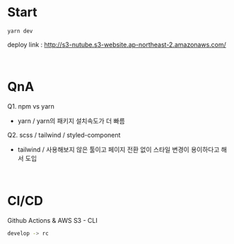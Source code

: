 # Start

```bash
yarn dev
```

deploy link : http://s3-nutube.s3-website.ap-northeast-2.amazonaws.com/

<br />

# QnA

Q1. npm vs yarn <br>

- yarn / yarn의 패키지 설치속도가 더 빠름

Q2. scss / tailwind / styled-component

- tailwind / 사용해보지 않은 툴이고 페이지 전환 없이 스타일 변경이 용이하다고 해서 도입

<!-- Q3. Design Pattern?

- Domain Driven Design을 적용하기엔 프로젝트 규모가 너무 작음 <br>
  `src/components` 에서 한번에 관리하고 나중에 변경해도 상관 없을 것 같아 보임 -->

<!-- Q4. Server & Data Base

- 백엔드 서버는 Node.js, DB는 MySQL로 진행 예정이다.
  프론트만 작업하게 되면 Firebase와 같은 BaaS 솔루션도 존재하지만
  해당 프로젝트는 비디오 파일을 업로드할 공간이 필요하므로 S3와 연동을 위해 Node로 간단한 서버를 구성하려고 계획중이다. -->

<br />

# CI/CD

Github Actions & AWS S3 - CLI

```bash
develop -> rc
```
